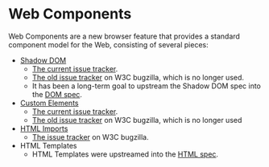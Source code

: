 Web Components
===============

Web Components are a new browser feature that provides a standard component model for the Web, consisting of several pieces:

- [Shadow DOM](http://w3c.github.io/webcomponents/spec/shadow/)
    - [The current issue tracker](https://github.com/w3c/webcomponents/labels/shadow-dom).
    - [The old issue tracker](https://www.w3.org/Bugs/Public/showdependencytree.cgi?id=14978) on W3C bugzilla, which is no longer used.
    - It has been a long-term goal to upstream the Shadow DOM spec into the [DOM spec](https://dom.spec.whatwg.org/).
- [Custom Elements](http://w3c.github.io/webcomponents/spec/custom/)
    - [The current issue tracker](https://github.com/w3c/webcomponents/labels/custom-elements).
    - [The old issue tracker](https://www.w3.org/Bugs/Public/showdependencytree.cgi?id=14968) on W3C bugzilla, which is no longer used
- [HTML Imports](http://w3c.github.io/webcomponents/spec/imports/)
    - [The issue tracker](https://www.w3.org/Bugs/Public/showdependencytree.cgi?id=20683) on W3C bugzilla.
- HTML Templates
    - HTML Templates were upstreamed into the [HTML spec](https://html.spec.whatwg.org/multipage/scripting.html#the-template-element).
